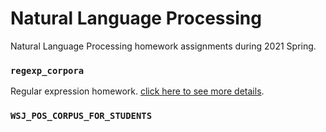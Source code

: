 # Natural Language Processing
Natural Language Processing homework assignments during 2021 Spring.

### `regexp_corpora`
Regular expression homework. [click here to see more details](./regexp_corpora/README.md).


### `WSJ_POS_CORPUS_FOR_STUDENTS`
